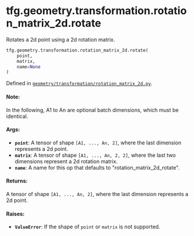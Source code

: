 <div itemscope itemtype="http://developers.google.com/ReferenceObject">
<meta itemprop="name" content="tfg.geometry.transformation.rotation_matrix_2d.rotate" />
<meta itemprop="path" content="Stable" />
</div>

# tfg.geometry.transformation.rotation_matrix_2d.rotate

Rotates a 2d point using a 2d rotation matrix.

``` python
tfg.geometry.transformation.rotation_matrix_2d.rotate(
    point,
    matrix,
    name=None
)
```



Defined in [`geometry/transformation/rotation_matrix_2d.py`](https://github.com/tensorflow/graphics/blob/master/tensorflow_graphics/geometry/transformation/rotation_matrix_2d.py).

<!-- Placeholder for "Used in" -->

#### Note:

In the following, A1 to An are optional batch dimensions, which must be
identical.


#### Args:

* <b>`point`</b>: A tensor of shape `[A1, ..., An, 2]`, where the last dimension
  represents a 2d point.
* <b>`matrix`</b>: A tensor of shape `[A1, ..., An, 2, 2]`, where the last two
  dimensions represent a 2d rotation matrix.
* <b>`name`</b>: A name for this op that defaults to "rotation_matrix_2d_rotate".


#### Returns:

A tensor of shape `[A1, ..., An, 2]`, where the last dimension
  represents a 2d point.


#### Raises:

* <b>`ValueError`</b>: If the shape of `point` or `matrix` is not supported.